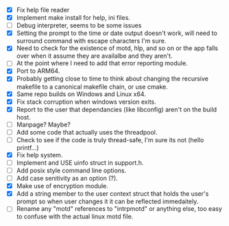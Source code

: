 - [X] Fix help file reader
- [X] Implement make install for help, ini files.
- [ ] Debug interpreter, seems to be some issues
- [X] Setting the prompt to the time or date output doesn't work, will need to surround command with escape characters I'm sure.
- [X] Need to check for the existence of motd, hlp, and so on or the app falls over when it assume they are availalbe and they aren't.
- [ ] At the point where I need to add that error reporting module.
- [X] Port to ARM64.
- [X] Probably getting close to time to think about changing the recursive makefile to a canonical makefile chain, or use cmake.
- [X] Same repo builds on Windows and Linux x64.
- [X] Fix stack corruption when windows version exits.
- [X] Report to the user that dependancies (like libconfig) aren't on the build host.
- [ ] Manpage? Maybe?
- [ ] Add some code that actually uses the threadpool.
- [ ] Check to see if the code is truly thread-safe, I'm sure its not (hello printf...)
- [X] Fix help system.
- [ ] Implement and USE uinfo struct in support.h.
- [ ] Add posix style command line options.
- [ ] Add case senitivity as an option (?).
- [X] Make use of encryption module.
- [X] Add a string member to the user context struct that holds the user's prompt so when user changes it it can be reflected immedaitely.
- [ ] Rename any "motd" references to "intrpmotd" or anything else, too easy to confuse with the actual linux motd file.
